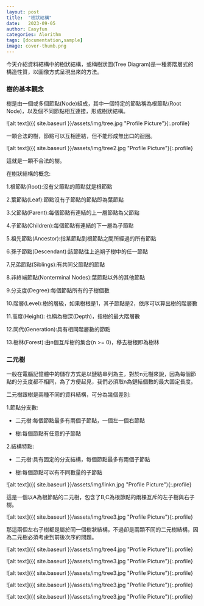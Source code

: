 ```yaml
---
layout: post
title:  "樹狀結構"
date:   2023-09-05
author: Easyfun
categories: Alorithm
tags: [documentation,sample]
image: cover-thumb.png
---
```


今天介紹資料結構中的樹狀結構，或稱樹狀圖(Tree Diagram)是一種將階層式的構造性質，以圖像方式呈現出來的方法。

### 樹的基本觀念

樹是由一個或多個節點(Node)組成，其中一個特定的節點稱為根節點(Root Node)，以及個不同節點相互連接，形成樹狀結構。

![alt text]({{ site.baseurl }}/assets/img/tree.jpg "Profile Picture"){:.profile}

一顆合法的樹，節點可以互相連結，但不能形成無出口的迴圈。

![alt text]({{ site.baseurl }}/assets/img/tree2.jpg "Profile Picture"){:.profile}

這就是一顆不合法的樹。

在樹狀結構的概念:

1.根節點(Root):沒有父節點的節點就是根節點

2.葉節點(Leaf):節點沒有子節點的節點即為葉節點

3.父節點(Parent):每個節點有連結的上一層節點為父節點

4.子節點(Children):每個節點有連結的下一層為子節點

5.祖先節點(Ancestor):指某節點到根節點之間所經過的所有節點

6.孫子節點(Descendant):該節點往上追朔子樹中的任一節點

7.兄弟節點(Siblings):有共同父節點的節點

8.非終端節點(Nonterminal Nodes):葉節點以外的其他節點

9.分支度(Degree):每個節點所有的子樹個數

10.階層(Level):樹的層級，如果樹根是1，其子節點是2，依序可以算出樹的階層數

11.高度(Height): 也稱為樹深(Depth)，指樹的最大階層數

12.同代(Generation):具有相同階層數的節點

13.樹林(Forest):由n個互斥樹的集合(n >= 0)，移去樹根即為樹林


### 二元樹

一般在電腦記憶體中的儲存方式是以鏈結串列為主，對於n元樹來說，因為每個節點的分支度都不相同，為了方便起見，我們必須取n為鏈結個數的最大固定長度。

二元樹跟樹是兩種不同的資料結構，可分為幾個差別:

1.節點分支數:

  * 二元樹:每個節點最多有兩個子節點，一個左一個右節點

  * 樹:每個節點有任意的子節點

2.結構特點:

  * 二元樹:具有固定的分支結構，每個節點最多有兩個子節點

  * 樹:每個節點可以有不同數量的子節點

![alt text]({{ site.baseurl }}/assets/img/linkn.jpg "Profile Picture"){:.profile}


這是一個以A為根節點的二元樹，包含了B,C為根節點的兩棵互斥的左子樹與右子樹。

![alt text]({{ site.baseurl }}/assets/img/tree3.jpg "Profile Picture"){:.profile}

那這兩個左右子樹都是屬於同一個樹狀結構，不過卻是兩顆不同的二元樹結構，因為二元樹必須考慮到前後次序的問題。

![alt text]({{ site.baseurl }}/assets/img/tree4.jpg "Profile Picture"){:.profile}


![alt text]({{ site.baseurl }}/assets/img/tree3.jpg "Profile Picture"){:.profile}


![alt text]({{ site.baseurl }}/assets/img/tree3.jpg "Profile Picture"){:.profile}


![alt text]({{ site.baseurl }}/assets/img/tree3.jpg "Profile Picture"){:.profile}


![alt text]({{ site.baseurl }}/assets/img/tree3.jpg "Profile Picture"){:.profile}



